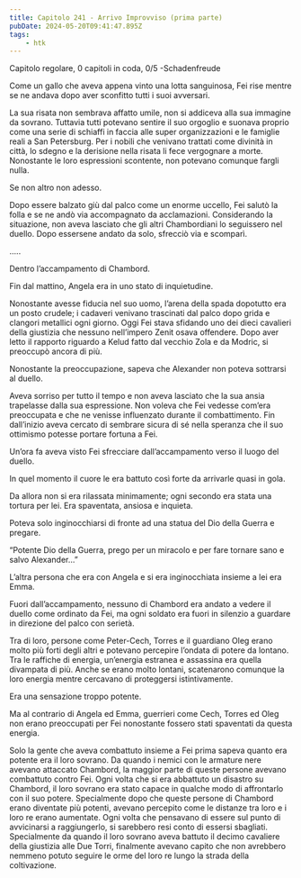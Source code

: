 ```yaml
---
title: Capitolo 241 - Arrivo Improvviso (prima parte)
pubDate: 2024-05-20T09:41:47.895Z
tags:
    - htk
---
```


Capitolo regolare,
0 capitoli in coda, 0/5
-Schadenfreude

Come un gallo che aveva appena vinto una lotta sanguinosa, Fei rise mentre se ne andava dopo aver sconfitto tutti i suoi avversari.

La sua risata non sembrava affatto umile, non si addiceva alla sua immagine da sovrano. Tuttavia tutti potevano sentire il suo orgoglio e suonava proprio come una serie di schiaffi in faccia alle super organizzazioni e le famiglie reali a San Petersburg. Per i nobili che venivano trattati come divinità in città, lo sdegno e la derisione nella risata li fece vergognare a morte. Nonostante le loro espressioni scontente, non potevano comunque fargli nulla.

Se non altro non adesso.

Dopo essere balzato giù dal palco come un enorme uccello, Fei salutò la folla e se ne andò via accompagnato da acclamazioni. Considerando la situazione, non aveva lasciato che gli altri Chambordiani lo seguissero nel duello. Dopo essersene andato da solo, sfrecciò via e scomparì.

…..

Dentro l’accampamento di Chambord.

Fin dal mattino, Angela era in uno stato di inquietudine.

Nonostante avesse fiducia nel suo uomo, l’arena della spada dopotutto era un posto crudele; i cadaveri venivano trascinati dal palco dopo grida e clangori metallici ogni giorno. Oggi Fei stava sfidando uno dei dieci cavalieri della giustizia che nessuno nell’impero Zenit osava offendere. Dopo aver letto il rapporto riguardo a Kelud fatto dal vecchio Zola e da Modric, si preoccupò ancora di più.

Nonostante la preoccupazione, sapeva che Alexander non poteva sottrarsi al duello.

Aveva sorriso per tutto il tempo e non aveva lasciato che la sua ansia trapelasse dalla sua espressione. Non voleva che Fei vedesse com’era preoccupata e che ne venisse influenzato durante il combattimento. Fin dall’inizio aveva cercato di sembrare sicura di sé nella speranza che il suo ottimismo potesse portare fortuna a Fei.

Un’ora fa aveva visto Fei sfrecciare dall’accampamento verso il luogo del duello.

In quel momento il cuore le era battuto così forte da arrivarle quasi in gola.

Da allora non si era rilassata minimamente; ogni secondo era stata una tortura per lei. Era spaventata, ansiosa e inquieta.

Poteva solo inginocchiarsi di fronte ad una statua del Dio della Guerra e pregare.

“Potente Dio della Guerra, prego per un miracolo e per fare tornare sano e salvo Alexander…”

L’altra persona che era con Angela e si era inginocchiata insieme a lei era Emma.

Fuori dall’accampamento, nessuno di Chambord era andato a vedere il duello come ordinato da Fei, ma ogni soldato era fuori in silenzio a guardare in direzione del palco con serietà.

Tra di loro, persone come Peter-Cech, Torres e il guardiano Oleg erano molto più forti degli altri e potevano percepire l’ondata di potere da lontano. Tra le raffiche di energia, un’energia estranea e assassina era quella divampata di più. Anche se erano molto lontani, scatenarono comunque la loro energia mentre cercavano di proteggersi istintivamente.

Era una sensazione troppo potente.

Ma al contrario di Angela ed Emma, guerrieri come Cech, Torres ed Oleg non erano preoccupati per Fei nonostante fossero stati spaventati da questa energia.

Solo la gente che aveva combattuto insieme a Fei prima sapeva quanto era potente era il loro sovrano. Da quando i nemici con le armature nere avevano attaccato Chambord, la maggior parte di queste persone avevano combattuto contro Fei.
Ogni volta che si era abbattuto un disastro su Chambord, il loro sovrano era stato capace in qualche modo di affrontarlo con il suo potere.
Specialmente dopo che queste persone di Chambord erano diventate più potenti, avevano percepito come le distanze tra loro e i loro re erano aumentate. Ogni volta che pensavano di essere sul punto di avvicinarsi a raggiungerlo, si sarebbero resi conto di essersi sbagliati. Specialmente da quando il loro sovrano aveva battuto il decimo cavaliere della giustizia alle Due Torri, finalmente avevano capito che non avrebbero nemmeno potuto seguire le orme del loro re lungo la strada della coltivazione.



